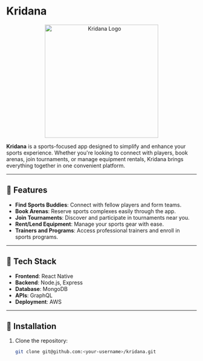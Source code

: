 # Kridana

<p align="center">
  <img src="https://via.placeholder.com/300" alt="Kridana Logo" width="300"/>
</p>

**Kridana** is a sports-focused app designed to simplify and enhance your sports experience. Whether you're looking to connect with players, book arenas, join tournaments, or manage equipment rentals, Kridana brings everything together in one convenient platform.

---

## 🌟 Features

- **Find Sports Buddies**: Connect with fellow players and form teams.
- **Book Arenas**: Reserve sports complexes easily through the app.
- **Join Tournaments**: Discover and participate in tournaments near you.
- **Rent/Lend Equipment**: Manage your sports gear with ease.
- **Trainers and Programs**: Access professional trainers and enroll in sports programs.

---

## 🚀 Tech Stack

- **Frontend**: React Native
- **Backend**: Node.js, Express
- **Database**: MongoDB
- **APIs**: GraphQL
- **Deployment**: AWS

---

## 📲 Installation

1. Clone the repository:
   ```bash
   git clone git@github.com:<your-username>/kridana.git
